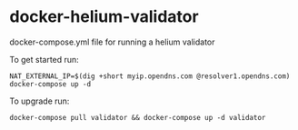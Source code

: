 # docker-helium-validator

docker-compose.yml file for running a helium validator

To get started run:

```
NAT_EXTERNAL_IP=$(dig +short myip.opendns.com @resolver1.opendns.com) docker-compose up -d
```

To upgrade run:
```
docker-compose pull validator && docker-compose up -d validator
```

